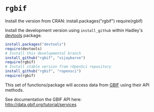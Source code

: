 # `rgbif`

Install the version from CRAN:
install.packages("rgbif")
require(rgbif)

Install the development version using `install_github` within Hadley's [devtools](https://github.com/hadley/devtools) package.

```R
install.packages("devtools")
require(devtools)
# Install this developmental branch
install_github("rgbif", "vijaybarve")
require(rgbif)
# Install stable version from rOpenSci repository
install_github("rgbif", "ropensci")
require(rgbif)
```

This set of functions/package will access data from [GBIF](http://www.gbif.org/) using their API methods. 

See documentation the GBIF API here:  
http://data.gbif.org/tutorial/services